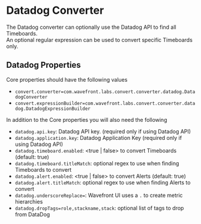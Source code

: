 # Datadog Converter

The Datadog converter can optionally use the Datadog API to find all Timeboards.  
An optional regular expression can be used to convert specific Timeboards only.

## Datadog Properties
Core properties should have the following values
- `convert.converter=com.wavefront.labs.convert.converter.datadog.DatadogConverter`
- `convert.expressionBuilder=com.wavefront.labs.convert.converter.datadog.DatadogExpressionBuilder`

In addition to the Core properties you will also need the following
- `datadog.api.key`: Datadog API key. (required only if using Datadog API) 
- `datadog.application.key`: Datadog Application Key (required only if using Datadog API)
- `datadog.timeboard.enabled`: <true | false> to convert Timeboards (default: true)  
- `datadog.timeboard.titleMatch`: optional regex to use when finding Timeboards to convert 
- `datadog.alert.enabled`: <true | false> to convert Alerts (default: true)  
- `datadog.alert.titleMatch`: optional regex to use when finding Alerts to convert 
- `datadog.underscoreReplace=`: Wavefront UI uses a `.` to create metric hierarchies 
- `datadog.dropTags=role,stackname,stack`: optional list of tags to drop from DataDog
